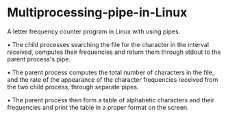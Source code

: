 # Multiprocessing-pipe-in-Linux

A letter frequency counter program in Linux with using pipes.

•	The child processes searching the file for the character in the interval received, computes their frequencies and return them through stdout to the parent process's pipe. 

•	The parent process computes the total number of characters in the file, and the rate of the appearance of the character frequencies received from the two child process, through separate pipes.

•	The parent process then form a table of alphabetic characters and their frequencies and print the table in a proper format on the screen.


